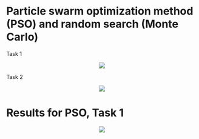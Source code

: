 # Particle swarm optimization method (PSO) and random search (Monte Carlo)

Task 1
<p align="center">
<img src = "https://latex.codecogs.com/gif.latex?\min_{x}&space;\left&space;(&space;f(x)=\frac{1}{40}\sum_{i=1}^{n}(x_i^2)&space;&plus;1&space;-&space;\prod_{i=1}^{n}cos(\frac{x_i}{i})&space;\right&space;),&space;-40\leq&space;x_i\leq&space;40,&space;i=1,\dots,n">
</p>

Task 2
<p align="center">
<img src ="https://latex.codecogs.com/gif.latex?\min_{x}&space;\left&space;(&space;f_1(x)=\sum_{i=1}^{n-1}&space;\left&space;[&space;100(x_{i&plus;1}-x_i^2)^2&space;&plus;&space;(1-x_i)^2)&space;\right&space;]&space;\right&space;),&space;-40\leq&space;x_i\leq&space;40">
</p>

# Results for PSO, Task 1
<p align="center">
<img src = "https://github.com/egi-megi/rojCzastek_Szczepanski_Jurkiewicz_Pikulinski/blob/master/plots/scatter_gif.gif">
</p>
